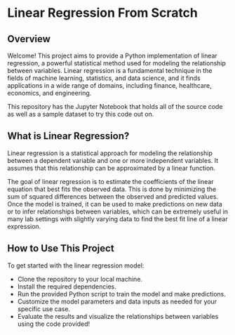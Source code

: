 # Linear Regression From Scratch

## Overview
Welcome! This project aims to provide a Python implementation of linear regression, a powerful statistical method used for modeling the relationship between variables. Linear regression is a fundamental technique in the fields of machine learning, statistics, and data science, and it finds applications in a wide range of domains, including finance, healthcare, economics, and engineering. 

This repository has the Jupyter Notebook that holds all of the source code as well as a sample dataset to try this code out on. 

## What is Linear Regression?
Linear regression is a statistical approach for modeling the relationship between a dependent variable and one or more independent variables. It assumes that this relationship can be approximated by a linear function.

The goal of linear regression is to estimate the coefficients of the linear equation that best fits the observed data. This is done by minimizing the sum of squared differences between the observed and predicted values. Once the model is trained, it can be used to make predictions on new data or to infer relationships between variables, which can be extremely useful in many lab settings with slightly varying data to find the best fit line of a linear expression.

## How to Use This Project
To get started with the linear regression model:
* Clone the repository to your local machine.
* Install the required dependencies.
* Run the provided Python script to train the model and make predictions.
* Customize the model parameters and data inputs as needed for your specific use case.
* Evaluate the results and visualize the relationships between variables using the code provided!
